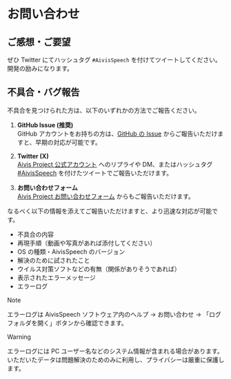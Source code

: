 # お問い合わせ

## ご感想・ご要望

ぜひ Twitter にてハッシュタグ `#AivisSpeech` を付けてツイートしてください。開発の励みになります。

## 不具合・バグ報告

不具合を見つけられた方は、以下のいずれかの方法でご報告ください。

1. **GitHub Issue (推奨)**  
   GitHub アカウントをお持ちの方は、[GitHub の Issue](https://github.com/Aivis-Project/AivisSpeech/issues) からご報告いただけますと、早期の対応が可能です。

2. **Twitter (X)**  
   [Aivis Project 公式アカウント](https://x.com/aivis_project) へのリプライや DM、またはハッシュタグ [#AivisSpeech](https://x.com/search?q=%23AivisSpeech&src=typed_query) を付けたツイートでご報告いただけます。

3. **お問い合わせフォーム**  
   [Aivis Project お問い合わせフォーム](https://docs.google.com/forms/d/e/1FAIpQLSd1gi8lMW1mpdrkCHbM090pWmWhKgz4tR1Obc9G9hOuWpZPsA/viewform) からもご報告いただけます。

なるべく以下の情報を添えてご報告いただけますと、より迅速な対応が可能です。

- 不具合の内容
- 再現手順（動画や写真があれば添付してください）
- OS の種類・AivisSpeech のバージョン
- 解決のために試されたこと
- ウイルス対策ソフトなどの有無（関係がありそうであれば）
- 表示されたエラーメッセージ
- エラーログ

> [!NOTE]
> エラーログは AivisSpeech ソフトウェア内のヘルプ → お問い合わせ → 「ログフォルダを開く」ボタンから確認できます。

> [!WARNING]
> エラーログには PC ユーザー名などのシステム情報が含まれる場合があります。  
> いただいたデータは問題解決のためのみに利用し、プライバシーは厳重に保護します。
